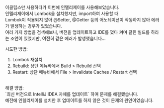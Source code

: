이클립스만 사용하다가 이번에 인텔리제이를 사용해보았습니다. <br>
인텔리제이에서 Lombok을 설치했지만, import하여 사용할 때 <br>
Lombok이 적용되지 않아 @Setter, @Getter 등의 어노테이션이 작동하지 않아 에러가 발생하는 경우가 있었습니다. <br>
여러 가지 방법을 검색해보니, 버전을 업데이트하고 IDE를 껐다 켜며 클린 빌드를 하라는 조언이 있었지만, 여전히 같은 에러가 발생했습니다...
<br>

시도한 방법:
1. Lombok 재설치
2. Rebuild: 상단 메뉴바에서 Build > Rebuild 선택
3. Restart: 상단 메뉴바에서 File > Invalidate Caches / Restart 선택

<br>
해결 방법:<br>
`최신 버전으로 IntelliJ IDEA 자체를 업데이트` 하여 문제를 해결했습니다. <br>
예전에 인텔리제이를 설치한 후 업데이트를 하지 않은 것이 문제의 원인이었습니다.